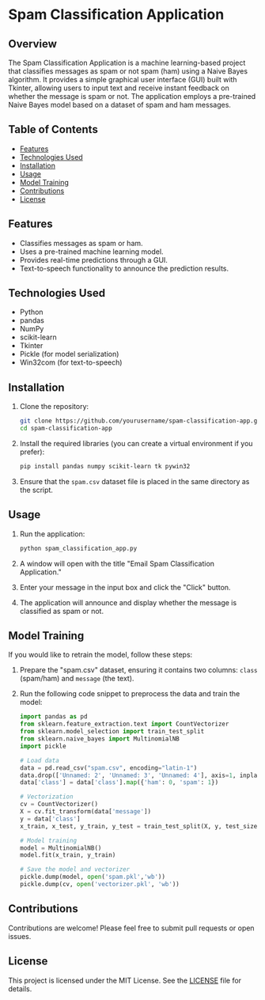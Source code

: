 # Spam Classification Application  

## Overview  

The Spam Classification Application is a machine learning-based project that classifies messages as spam or not spam (ham) using a Naive Bayes algorithm. It provides a simple graphical user interface (GUI) built with Tkinter, allowing users to input text and receive instant feedback on whether the message is spam or not. The application employs a pre-trained Naive Bayes model based on a dataset of spam and ham messages.  

## Table of Contents  

- [Features](#features)  
- [Technologies Used](#technologies-used)  
- [Installation](#installation)  
- [Usage](#usage)  
- [Model Training](#model-training)  
- [Contributions](#contributions)  
- [License](#license)  

## Features  

- Classifies messages as spam or ham.  
- Uses a pre-trained machine learning model.  
- Provides real-time predictions through a GUI.  
- Text-to-speech functionality to announce the prediction results.  

## Technologies Used  

- Python  
- pandas  
- NumPy  
- scikit-learn  
- Tkinter  
- Pickle (for model serialization)  
- Win32com (for text-to-speech)  

## Installation  

1. Clone the repository:  
    ```bash  
    git clone https://github.com/yourusername/spam-classification-app.git  
    cd spam-classification-app  
    ```  

2. Install the required libraries (you can create a virtual environment if you prefer):  
    ```bash  
    pip install pandas numpy scikit-learn tk pywin32  
    ```  

3. Ensure that the `spam.csv` dataset file is placed in the same directory as the script.  

## Usage  

1. Run the application:  
    ```bash  
    python spam_classification_app.py  
    ```  

2. A window will open with the title "Email Spam Classification Application."   

3. Enter your message in the input box and click the "Click" button.   

4. The application will announce and display whether the message is classified as spam or not.  

## Model Training  

If you would like to retrain the model, follow these steps:  

1. Prepare the "spam.csv" dataset, ensuring it contains two columns: `class` (spam/ham) and `message` (the text).  

2. Run the following code snippet to preprocess the data and train the model:  
    ```python  
    import pandas as pd  
    from sklearn.feature_extraction.text import CountVectorizer  
    from sklearn.model_selection import train_test_split  
    from sklearn.naive_bayes import MultinomialNB  
    import pickle  

    # Load data  
    data = pd.read_csv("spam.csv", encoding="latin-1")  
    data.drop(['Unnamed: 2', 'Unnamed: 3', 'Unnamed: 4'], axis=1, inplace=True)  
    data['class'] = data['class'].map({'ham': 0, 'spam': 1})  

    # Vectorization  
    cv = CountVectorizer()  
    X = cv.fit_transform(data['message'])  
    y = data['class']  
    x_train, x_test, y_train, y_test = train_test_split(X, y, test_size=0.2, random_state=42)  

    # Model training  
    model = MultinomialNB()  
    model.fit(x_train, y_train)  

    # Save the model and vectorizer  
    pickle.dump(model, open('spam.pkl','wb'))  
    pickle.dump(cv, open('vectorizer.pkl', 'wb'))  
    ```  

## Contributions  

Contributions are welcome! Please feel free to submit pull requests or open issues.  

## License  

This project is licensed under the MIT License. See the [LICENSE](LICENSE) file for details.  
